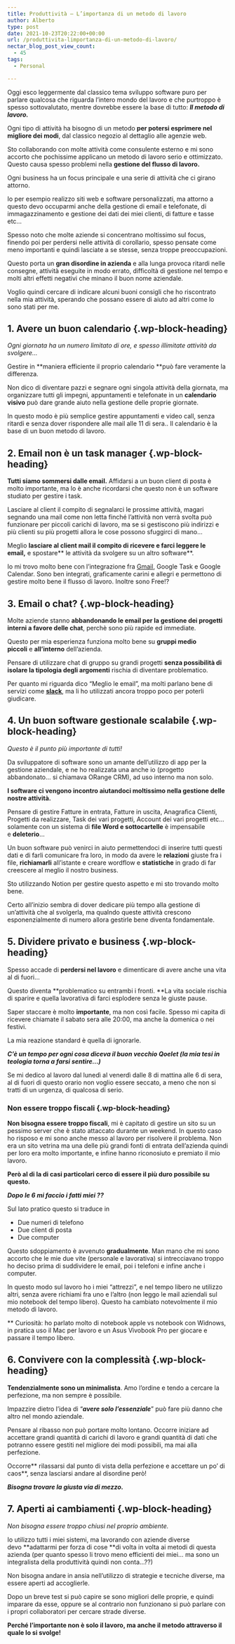 ```yaml
---
title: Produttività – L’importanza di un metodo di lavoro
author: Alberto
type: post
date: 2021-10-23T20:22:00+00:00
url: /produttivita-limportanza-di-un-metodo-di-lavoro/
nectar_blog_post_view_count:
  - 45
tags:
  - Personal

---
```

Oggi esco leggermente dal classico tema sviluppo software puro per parlare qualcosa che riguarda l’intero mondo del lavoro e che purtroppo è spesso sottovalutato, mentre dovrebbe essere la base di tutto:&nbsp;_**Il metodo di lavoro.**_

Ogni tipo di attività ha bisogno di un metodo&nbsp;**per potersi esprimere nel migliore dei modi**, dal classico negozio al dettaglio alle agenzie web.

Sto collaborando con molte attività come consulente esterno e mi sono accorto che pochissime applicano un metodo di lavoro serio e ottimizzato. Questo causa spesso problemi nella&nbsp;**gestione del flusso di lavoro.**

Ogni business ha un focus principale e una serie di attività che ci girano attorno.

Io per esempio realizzo siti web e software personalizzati, ma attorno a questo devo occuparmi anche della gestione di email e telefonate, di immagazzinamento e gestione dei dati dei miei clienti, di fatture e tasse etc…

Spesso noto che molte aziende si concentrano moltissimo sul focus, finendo poi per perdersi nelle attività di corollario, spesso pensate come meno importanti e quindi lasciate a se stesse, senza troppe preoccupazioni.

Questo porta un&nbsp;**gran disordine in azienda**&nbsp;e alla lunga provoca ritardi nelle consegne, attività eseguite in modo errato, difficoltà di gestione nel tempo e molti altri effetti negativi che minano il buon nome aziendale.

Voglio quindi cercare di indicare alcuni buoni consigli che ho riscontrato nella mia attività, sperando che possano essere di aiuto ad altri come lo sono stati per me.

## 1. Avere un buon calendario {.wp-block-heading}

_Ogni giornata ha un numero limitato di ore, e spesso illimitate attività da svolgere…_

Gestire in&nbsp;**maniera efficiente il proprio calendario&nbsp;**può fare veramente la differenza.

Non dico di diventare pazzi e segnare ogni singola attività della giornata, ma organizzare tutti gli impegni, appuntamenti e telefonate in un&nbsp;**calendario visivo**&nbsp;può dare grande aiuto nella gestione delle proprie giornate.

In questo modo è più semplice gestire appuntamenti e video call, senza ritardi e senza dover rispondere alle mail alle 11 di sera.. Il calendario è la base di un buon metodo di lavoro.

## 2. Email non è un task manager {.wp-block-heading}

**Tutti siamo sommersi dalle email.**&nbsp;Affidarsi a un buon client di posta è molto importante, ma lo è anche ricordarsi che questo non è un software studiato per gestire i task.

Lasciare al client il compito di segnalarci le prossime attività, magari segnando una mail come non letta finché l’attività non verrà svolta può funzionare per piccoli carichi di lavoro, ma se si gestiscono più indirizzi e più clienti su più progetti allora le cose possono sfuggirci di mano…

Meglio&nbsp;**lasciare al client mail il compito di ricevere e farci leggere le email,**&nbsp;e spostare**&nbsp;le attività da svolgere su un altro software**.

Io mi trovo molto bene con l’integrazione fra&nbsp;<a href="https://mail.google.com/mail/u/0/" target="_blank" rel="noreferrer noopener">Gmail</a>, Google Task e Google Calendar. Sono ben integrati, graficamente carini e allegri e permettono di gestire molto bene il flusso di lavoro. Inoltre sono Free!?

## 3. Email o chat? {.wp-block-heading}

Molte aziende stanno&nbsp;**abbandonando le email per la gestione dei progetti interni a favore delle chat**, perchè sono più rapide ed immediate.

Questo per mia esperienza funziona molto bene su&nbsp;**gruppi medio piccoli**&nbsp;e&nbsp;**all’interno**&nbsp;dell’azienda.

Pensare di utilizzare chat di gruppo su grandi progetti&nbsp;**senza possibilità di isolare la tipologia degli argomenti**&nbsp;rischia di diventare problematico.

Per quanto mi riguarda dico “Meglio le email”, ma molti parlano bene di servizi come&nbsp;**<a href="https://slack.com/intl/it-it/" target="_blank" rel="noreferrer noopener">slack</a>**, ma li ho utilizzati ancora troppo poco per poterli giudicare.

## 4. Un buon software gestionale scalabile {.wp-block-heading}

_Questo è il punto più importante di tutti!_

Da sviluppatore di software sono un amante dell’utilizzo di app per la gestione aziendale, e&nbsp;ne ho realizzata una anche io (progetto abbandonato&#8230; si chiamava ORange CRM), ad uso interno ma non solo.

**I software ci vengono incontro aiutandoci moltissimo nella gestione delle nostre attività.**

Pensare di gestire Fatture in entrata, Fatture in uscita, Anagrafica Clienti, Progetti da realizzare, Task dei vari progetti, Account dei vari progetti etc… solamente con un sistema di&nbsp;**file Word e sottocartelle**&nbsp;è impensabile e&nbsp;**deleterio**…

Un buon software può venirci in aiuto permettendoci di inserire tutti questi dati e di farli comunicare fra loro, in modo da avere le&nbsp;**relazioni**&nbsp;giuste fra i file,&nbsp;**richiamarli**&nbsp;all’istante e creare wordflow e&nbsp;**statistiche**&nbsp;in grado di far creescere al meglio il nostro business.

Sto utilizzando Notion per gestire questo aspetto e mi sto trovando molto bene.

Certo all’inizio sembra di dover dedicare più tempo alla gestione di un’attività che al svolgerla, ma qualndo queste attività crescono esponenzialmente di numero allora gestirle bene diventa fondamentale.

## 5. Dividere privato e business {.wp-block-heading}

Spesso accade di&nbsp;**perdersi nel lavoro**&nbsp;e dimenticare di avere anche una vita al di fuori…

Questo diventa&nbsp;**problematico su entrambi i fronti.&nbsp;**La vita sociale rischia di sparire e quella lavorativa di farci esplodere senza le giuste pause.

Saper staccare è molto&nbsp;**importante**, ma non così facile. Spesso mi capita di ricevere chiamate il sabato sera alle 20:00, ma anche la domenica o nei festivi.

La mia reazione standard è quella di ignorarle.

_**C’è un tempo per ogni cosa diceva il buon vecchio Qoelet (la mia tesi in teologia torna a farsi sentire…)**_

Se mi dedico al lavoro dal lunedì al venerdì dalle 8 di mattina alle 6 di sera, al di fuori di questo orario non voglio essere seccato, a meno che non si tratti di un urgenza, di qualcosa di serio.

### Non essere troppo fiscali {.wp-block-heading}

**Non bisogna essere troppo fiscali**, mi è capitato di gestire un sito su un pessimo server che è stato attaccato durante un weekend. In questo caso ho risposo e mi sono anche messo al lavoro per risolvere il problema. Non era un sito vetrina ma una delle più grandi fonti di entrata dell’azienda quindi per loro era molto importante, e infine hanno riconosiuto e premiato il mio lavoro.

**Però al di la di casi particolari cerco di essere il più duro possibile su questo.**

_**Dopo le 6 mi faccio i fatti miei ??**_

Sul lato pratico questo si traduce in

  * Due numeri di telefono
  * Due client di posta
  * Due computer

Questo sdoppiamento è avvenuto&nbsp;**gradualmente**. Man mano che mi sono accorto che le mie due vite (personale e lavorativa) si intrecciavano troppo ho deciso prima di suddividere le email, poi i telefoni e infine anche i computer.

In questo modo sul lavoro ho i miei “attrezzi”, e nel tempo libero ne utilizzo altri, senza avere richiami fra uno e l’altro (non leggo le mail aziendali sul mio notebook del tempo libero). Questo ha cambiato notevolmente il mio metodo di lavoro.

** Curiosità: ho parlato molto di notebook apple vs notebook con Widnows, in pratica uso il Mac per lavoro e un Asus Vivobook Pro per giocare e passare il tempo libero.

## 6. Convivere con la complessità {.wp-block-heading}

**Tendenzialmente sono un minimalista**. Amo l’ordine e tendo a cercare la perfezione, ma non sempre è possibile.

Impazzire dietro l’idea di “_**avere solo l’essenziale**_” può fare più danno che altro nel mondo aziendale.

Pensare al ribasso non può portare molto lontano. Occorre iniziare ad accettare grandi quantità di carichi di lavoro e grandi quantità di dati che potranno essere gestiti nel migliore dei modi possibili, ma mai alla perfezione.

Occorre**&nbsp;rilassarsi dal punto di vista della perfezione e accettare un po’ di caos**, senza lasciarsi andare al disordine però!

_**Bisogna trovare la giusta via di mezzo.**_

## 7. Aperti ai cambiamenti {.wp-block-heading}

_Non bisogna essere troppo chiusi nel proprio ambiente._

Io utilizzo tutti i miei sistemi, ma lavorando con aziende diverse devo&nbsp;**adattarmi per forza di cose&nbsp;**di volta in volta ai metodi di questa azienda (per quanto spesso li trovo meno efficienti dei miei… ma sono un integralista della produttività quindi non conta…??)

Non bisogna andare in ansia nell’utilizzo di strategie e tecniche diverse, ma essere aperti ad accoglierle.

Dopo un breve test si può capire se sono migliori delle proprie, e quindi imparare da esse, oppure se al contrario non funzionano si può parlare con i propri collaboratori per cercare strade diverse.

**Perché l’importante non è solo il lavoro, ma anche il metodo attraverso il quale lo si svolge!**
